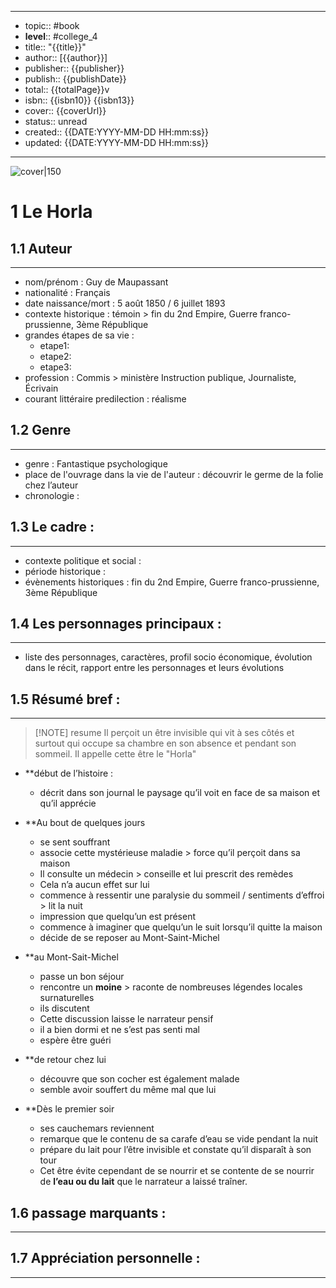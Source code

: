 
---

- topic:: #book
- **level**:: #college_4
- title:: "{{title}}"
- author:: [{{author}}]
- publisher:: {{publisher}}
- publish:: {{publishDate}}
- total:: {{totalPage}}v
- isbn:: {{isbn10}} {{isbn13}}
- cover:: {{coverUrl}}
- status:: unread
- created:: {{DATE:YYYY-MM-DD HH:mm:ss}}
- updated: {{DATE:YYYY-MM-DD HH:mm:ss}}

---

![cover|150]({{coverUrl}})

# 1 Le Horla

## 1.1	Auteur
---

- nom/prénom : Guy de Maupassant
- nationalité : Français
- date naissance/mort : 5 août 1850 / 6 juillet 1893
- contexte historique : témoin > fin du  2nd Empire, Guerre franco-prussienne, 3ème République
- grandes étapes de sa vie :
	- etape1:
	- etape2:
	- etape3:
- profession :  Commis > ministère Instruction publique, Journaliste, Écrivain
- courant littéraire predilection : réalisme

## 1.2	Genre 
---

- genre : Fantastique psychologique
- place de l'ouvrage dans la vie de l'auteur : découvrir le germe de la folie chez l’auteur
- chronologie : 

## 1.3	Le cadre :
---

- contexte politique et social : 
- période historique : 
- évènements historiques : fin du 2nd Empire, Guerre franco-prussienne, 3ème République


## 1.4	Les personnages principaux :
---


- liste des personnages, caractères, profil socio économique, évolution dans le récit, rapport entre les personnages et leurs évolutions



## 1.5	Résumé bref :
---


> [!NOTE] resume
> Il perçoit un être invisible qui vit à ses côtés et surtout qui occupe sa chambre en son absence et pendant son sommeil. 
Il appelle cette être le "Horla"

- **début de l’histoire :
	- décrit dans son journal le paysage qu’il voit en face de sa maison et qu’il apprécie 

- **Au bout de quelques jours 
	- se sent souffrant
	- associe cette mystérieuse maladie > force qu’il perçoit dans sa maison 
	- Il consulte un médecin > conseille et lui prescrit des remèdes
	- Cela n’a aucun effet sur lui
	- commence à ressentir une paralysie du sommeil /  sentiments d’effroi > lit la nuit 
	- impression que quelqu’un est présent 
	- commence à imaginer que quelqu’un le suit lorsqu’il quitte la maison
	- décide de se reposer au Mont-Saint-Michel 

- **au Mont-Sait-Michel 
	- passe un bon séjour 
	- rencontre un **moine** > raconte de nombreuses légendes locales surnaturelles
	- ils discutent
	- Cette discussion laisse le narrateur pensif
	-  il a bien dormi et ne s’est pas senti mal 
	- espère être guéri

- **de retour chez lui
	- découvre que son cocher est également malade 
	- semble avoir souffert du même mal que lui 

- **Dès le premier soir
	- ses cauchemars reviennent
	- remarque que le contenu de sa carafe d’eau se vide pendant la nuit
	- prépare  du lait pour l’être invisible et constate qu’il disparaît à son tour
	- Cet être évite cependant de se nourrir et se contente de se nourrir de **l’eau ou du lait** que le narrateur a laissé traîner.



## 1.6	passage marquants :
---




## 1.7	Appréciation personnelle :
---

